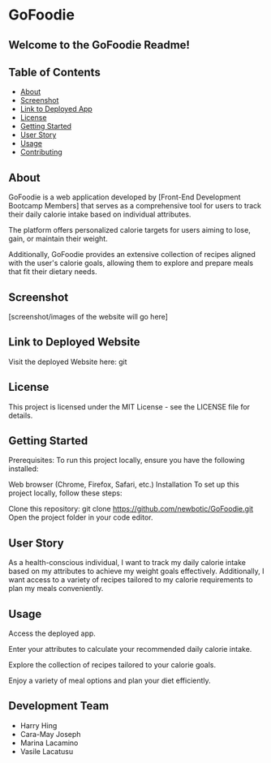 <h1>GoFoodie</h1>

<h2>Welcome to the GoFoodie Readme!</h2>

## Table of Contents

- [About](#about)
- [Screenshot](#screenshot)
- [Link to Deployed App](#link-to-deployed-app)
- [License](#license)
- [Getting Started](#getting-started)
- [User Story](#user-story)
- [Usage](#usage)
- [Contributing](#contributing)

## About

GoFoodie is a web application developed by [Front-End Development Bootcamp Members] that serves as a comprehensive tool for users to track their daily calorie intake based on individual attributes.

The platform offers personalized calorie targets for users aiming to lose, gain, or maintain their weight.

Additionally, GoFoodie provides an extensive collection of recipes aligned with the user's calorie goals, allowing them to explore and prepare meals that fit their dietary needs.

## Screenshot

[screenshot/images of the website will go here]

## Link to Deployed Website

Visit the deployed Website here:
git 
## License

This project is licensed under the MIT License - see the LICENSE file for details.

## Getting Started

Prerequisites:
To run this project locally, ensure you have the following installed:

Web browser (Chrome, Firefox, Safari, etc.)
Installation
To set up this project locally, follow these steps:

Clone this repository: git clone https://github.com/newbotic/GoFoodie.git
Open the project folder in your code editor.

## User Story

As a health-conscious individual, I want to track my daily calorie intake based on my attributes to achieve my weight goals effectively. Additionally, I want access to a variety of recipes tailored to my calorie requirements to plan my meals conveniently.

## Usage

Access the deployed app.

Enter your attributes to calculate your recommended daily calorie intake.

Explore the collection of recipes tailored to your calorie goals.

Enjoy a variety of meal options and plan your diet efficiently.

## Development Team

- Harry Hing
- Cara-May Joseph
- Marina Lacamino
- Vasile Lacatusu
